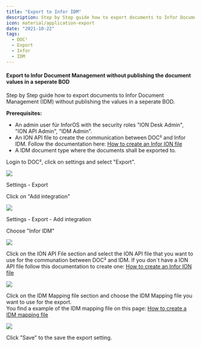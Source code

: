 ```yaml
---
title: "Export to Infor IDM"
description: Step by Step guide how to export documents to Infor Document Management (IDM) without publishing the values in a seperate BOD.
icon: material/application-export
date: "2021-10-22"
tags:
  - DOC²
  - Export
  - Infor
  - IDM
---
```


#### Export to Infor Document Management without publishing the document values in a seperate BOD

Step by Step guide how to export documents to Infor Document Management (IDM) without publishing the values in a seperate BOD.

**Prerequisites:**

- An admin user für InforOS with the security roles "ION Desk Admin", "ION API Admin", "IDM Admin".
- An ION API file to create the communication between DOC² and Infor IDM. Follow the documentation here: [How to create an Infor ION file](/doc2/doc2app/export/infor/create-a-infor-ion-file/)
- A IDM document type where the documents shall be exported to.

Login to DOC², click on settings and select "Export".

![](/_images/doc2/image-1-1024x695.png)

  
Settings - Export

Click on "Add integration"

![](/_images/doc2/image-7-1024x751.png)

Settings - Export - Add integration

Choose "Infor IDM"

![](/_images/doc2/image-12-1024x356.png)

Click on the ION API File section and select the ION API file that you want to use for the communation between DOC² and IDM. If you don´t have a ION API file follow this documentation to create one: [How to create an Infor ION file](/doc2/doc2app/export/infor/create-a-infor-ion-file/)

![](/_images/doc2/image-22-1024x354.png)

Click on the IDM Mapping file section and choose the IDM Mapping file you want to use for the export.  
You find a example of the IDM mapping file on this page: [How to create a IDM mapping file](/doc2/doc2app/export/infor/how-to-create-a-idm-mapping-file/)

![](/_images/doc2/image-24-1024x352.png)

Click "Save" to the save the export setting.
